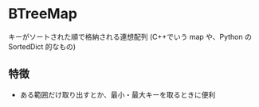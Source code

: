 # BTreeMap

キーがソートされた順で格納される連想配列
(C++でいう map や、Python の SortedDict 的なもの)

## 特徴

- ある範囲だけ取り出すとか、最小・最大キーを取るときに便利
